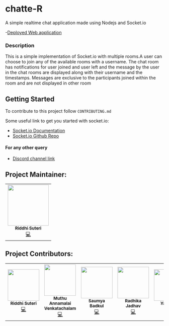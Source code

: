 # chatte-R
A simple realtime chat application made using Nodejs and Socket.io

-[Deployed Web application](https://chat-er.herokuapp.com/)

### Description
This is a simple implementation of Socket.io with multiple rooms.A user can choose to join any of the available rooms with a username.
The chat room has notifications for user joined and user left and the message by the user in the chat rooms are displayed along with their username and the timestamps.
Messages are exclusive to the participants joined within the room and are not displayed in other room

## Getting Started
To contribute to this project follow `CONTRIBUTING.md`

Some useful link to get you started with socket.io:

- [Socket.io Documentation](https://socket.io/docs/v3/index.html)
- [Socket.io Github Repo](https://github.com/socketio/socket.io)

#### For any other query
- [Discord channel link](https://discord.gg/YnJRMPRjHR)

## Project Maintainer:

<table>
  <tbody><tr>
    <td align="center"><a href="https://github.com/ridsuteri"><img alt="" src="https://avatars.githubusercontent.com/u/59795822?s=400&u=1fa374b540093e1d23cf4504a564f532bde0baa1&v=4" width="130px;"><br><sub><b>
 Riddhi Suteri </b></sub></a><br><a href="" title="Code">💻 </a></td></a></td>
  </tr>
</tbody></table>

## Project Contributors:

<table>
  <tbody><tr>
    <td align="center"><a href="https://github.com/ridsuteri"><img alt="" src="https://avatars.githubusercontent.com/u/59795822?s=400&u=1fa374b540093e1d23cf4504a564f532bde0baa1&v=4" width="100px;"><br><sub><b>
 Riddhi Suteri </b></sub></a><br><a href="" title="Code">💻 </a></td></a></td>
   
 <td align="center"><a href="https://github.com/muthuannamalai12"><img alt="" src="https://avatars.githubusercontent.com/u/64524822?s=400&u=c1f8f317ca1eb1340f411b69b3b7c85446303ae5&v=4" width="100px;"><br><sub><b>
 Muthu Annamalai Venkatachalam </b></sub></a><br><a href="" title="Code">💻 </a></td></a></td>
 
 <td align="center"><a href="https://github.com/soumya-badkul"><img alt="" src="https://avatars.githubusercontent.com/u/60295974?s=400&u=beb7ba16c8f4c4a0255e9dc7976dc899398f38ab&v=4" width="100px;"><br><sub><b>
 Saumya Badkul </b></sub></a><br><a href="" title="Code">💻 </a></td></a></td>
 
 <td align="center"><a href="https://github.com/96RadhikaJadhav"><img alt="" src="https://avatars.githubusercontent.com/u/56536997?s=400&u=ff226cf6f5d0048212e3e46a0aa1c0b2f923c324&v=4" width="100px;"><br><sub><b>
 Radhika Jadhav </b></sub></a><br><a href="" title="Code">💻 </a></td></a></td>
 
 <td align="center"><a href="https://github.com/kmryashasvi"><img alt="" src="https://avatars.githubusercontent.com/u/66861659?s=400&u=64fefa0d1dc0f089b0cdb61f10f3691ee24cd636&v=4" width="100px;"><br><sub><b>
 Yashasvi </b></sub></a><br><a href="" title="Code">💻 </a></td></a></td>
 
 <td align="center"><a href="https://github.com/pranabprohit"><img alt="" src="https://avatars.githubusercontent.com/u/53513600?s=400&v=4" width="100px;"><br><sub><b>
 Pranab Purohit </b></sub></a><br><a href="" title="Code">💻 </a></td></a></td>
 
 <td align="center"><a href="https://github.com/kanak22"><img alt="" src="https://github.com/kanak22.png?size=400" width="100px;"><br><sub><b>
 kanak </b></sub></a><br><a href="" title="Code">💻 </a></td></a></td>
  </tr>
</tbody></table>

